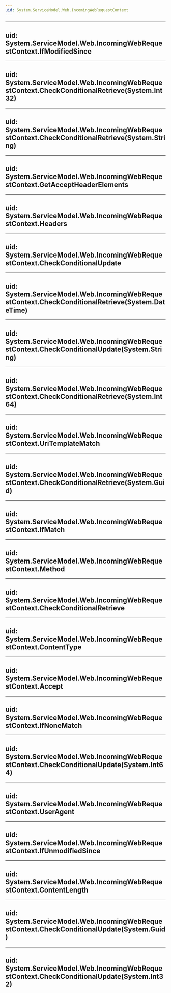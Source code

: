 ```yaml
---
uid: System.ServiceModel.Web.IncomingWebRequestContext
---
```


---
uid: System.ServiceModel.Web.IncomingWebRequestContext.IfModifiedSince
---

---
uid: System.ServiceModel.Web.IncomingWebRequestContext.CheckConditionalRetrieve(System.Int32)
---

---
uid: System.ServiceModel.Web.IncomingWebRequestContext.CheckConditionalRetrieve(System.String)
---

---
uid: System.ServiceModel.Web.IncomingWebRequestContext.GetAcceptHeaderElements
---

---
uid: System.ServiceModel.Web.IncomingWebRequestContext.Headers
---

---
uid: System.ServiceModel.Web.IncomingWebRequestContext.CheckConditionalUpdate
---

---
uid: System.ServiceModel.Web.IncomingWebRequestContext.CheckConditionalRetrieve(System.DateTime)
---

---
uid: System.ServiceModel.Web.IncomingWebRequestContext.CheckConditionalUpdate(System.String)
---

---
uid: System.ServiceModel.Web.IncomingWebRequestContext.CheckConditionalRetrieve(System.Int64)
---

---
uid: System.ServiceModel.Web.IncomingWebRequestContext.UriTemplateMatch
---

---
uid: System.ServiceModel.Web.IncomingWebRequestContext.CheckConditionalRetrieve(System.Guid)
---

---
uid: System.ServiceModel.Web.IncomingWebRequestContext.IfMatch
---

---
uid: System.ServiceModel.Web.IncomingWebRequestContext.Method
---

---
uid: System.ServiceModel.Web.IncomingWebRequestContext.CheckConditionalRetrieve
---

---
uid: System.ServiceModel.Web.IncomingWebRequestContext.ContentType
---

---
uid: System.ServiceModel.Web.IncomingWebRequestContext.Accept
---

---
uid: System.ServiceModel.Web.IncomingWebRequestContext.IfNoneMatch
---

---
uid: System.ServiceModel.Web.IncomingWebRequestContext.CheckConditionalUpdate(System.Int64)
---

---
uid: System.ServiceModel.Web.IncomingWebRequestContext.UserAgent
---

---
uid: System.ServiceModel.Web.IncomingWebRequestContext.IfUnmodifiedSince
---

---
uid: System.ServiceModel.Web.IncomingWebRequestContext.ContentLength
---

---
uid: System.ServiceModel.Web.IncomingWebRequestContext.CheckConditionalUpdate(System.Guid)
---

---
uid: System.ServiceModel.Web.IncomingWebRequestContext.CheckConditionalUpdate(System.Int32)
---
